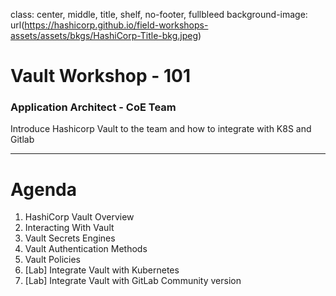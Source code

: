 class: center, middle, title, shelf, no-footer, fullbleed
background-image: url(https://hashicorp.github.io/field-workshops-assets/assets/bkgs/HashiCorp-Title-bkg.jpeg)

# Vault Workshop - 101
### Application Architect - CoE Team

Introduce Hashicorp Vault to the team and how to integrate with K8S and Gitlab

---

# Agenda

1. HashiCorp Vault Overview
2. Interacting With Vault
3. Vault Secrets Engines
4. Vault Authentication Methods
5. Vault Policies
6. [Lab] Integrate Vault with Kubernetes
7. [Lab] Integrate Vault with GitLab Community version
